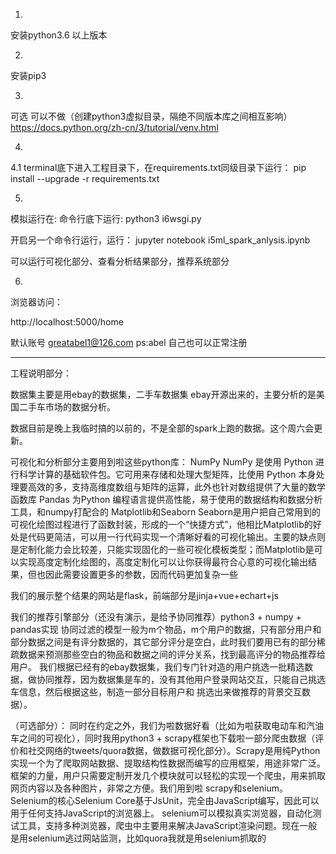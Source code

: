 1.
安装python3.6 以上版本

2. 
安装pip3 

3.
可选  可以不做（创建python3虚拟目录，隔绝不同版本库之间相互影响）
https://docs.python.org/zh-cn/3/tutorial/venv.html

4.
4.1
terminal底下进入工程目录下，在requirements.txt同级目录下运行：
pip install --upgrade -r requirements.txt

5.
模拟运行在:
命令行底下运行: 
python3 i6wsgi.py


开启另一个命令行运行，运行：
jupyter notebook i5ml_spark_anlysis.ipynb

可以运行可视化部分、查看分析结果部分，推荐系统部分



6.
浏览器访问：

http://localhost:5000/home

默认账号 greatabel1@126.com ps:abel
自己也可以正常注册


--------------------
工程说明部分：

数据集主要是用ebay的数据集，二手车数据集 ebay开源出来的，主要分析的是美国二手车市场的数据分析。

数据目前是晚上我临时搞的以前的，不是全部的spark上跑的数据。这个周六会更新。

可视化和分析部分主要用到啦这些python库：
NumPy 
	NumPy 是使用 Python 进行科学计算的基础软件包。它可用来存储和处理大型矩阵，比使用 Python 本身处理要高效的多，支持高维度数组与矩阵的运算，此外也针对数组提供了大量的数学函数库
Pandas
	为Python 编程语言提供高性能，易于使用的数据结构和数据分析工具，和numpy打配合的
Matplotlib和Seaborn
	Seaborn是用户把自己常用到的可视化绘图过程进行了函数封装，形成的一个“快捷方式”，他相比Matplotlib的好处是代码更简洁，可以用一行代码实现一个清晰好看的可视化输出。主要的缺点则是定制化能力会比较差，只能实现固化的一些可视化模板类型；而Matplotlib是可以实现高度定制化绘图的，高度定制化可以让你获得最符合心意的可视化输出结果，但也因此需要设置更多的参数，因而代码更加复杂一些

我们的展示整个结果的网站是flask，前端部分是jinja+vue+echart+js

我们的推荐引擎部分（还没有演示，是给予协同推荐）python3 + numpy + pandas实现
	协同过滤的模型一般为m个物品，m个用户的数据，只有部分用户和部分数据之间是有评分数据的，其它部分评分是空白，此时我们要用已有的部分稀疏数据来预测那些空白的物品和数据之间的评分关系，找到最高评分的物品推荐给用户。
	我们根据已经有的ebay数据集，我们专门针对造的用户挑选一批精选数据，做协同推荐，因为数据集是车的，没有其他用户登录网站交互，只能自己挑选车信息，然后根据这些，制造一部分目标用户和 挑选出来做推荐的背景交互数据）。


（可选部分）：
同时在约定之外，我们为啦数据好看（比如为啦获取电动车和汽油车之间的可视化），同时我用python3 + scrapy框架也下载啦一部分爬虫数据（评价和社交网络的tweets/quora数据，做数据可视化部分）。Scrapy是用纯Python实现一个为了爬取网站数据、提取结构性数据而编写的应用框架，用途非常广泛。框架的力量，用户只需要定制开发几个模块就可以轻松的实现一个爬虫，用来抓取网页内容以及各种图片，非常之方便。我们用到啦
scrapy和selenium。
Selenium的核心Selenium Core基于JsUnit，完全由JavaScript编写，因此可以用于任何支持JavaScript的浏览器上。
selenium可以模拟真实浏览器，自动化测试工具，支持多种浏览器，爬虫中主要用来解决JavaScript渲染问题。现在一般是用selenium逃过网站监测，比如quora我就是用selenium抓取的

